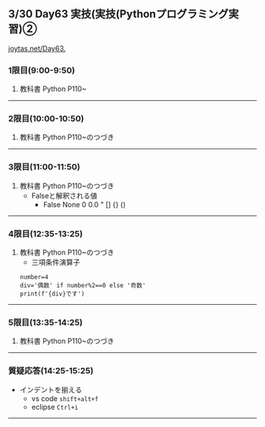 ## 3/30 Day63 実技(実技(Pythonプログラミング実習)②
[joytas.net/Day63.]()
### 1限目(9:00-9:50)
1. 教科書 Python P110~
---
### 2限目(10:00-10:50)
1. 教科書 Python P110~のつづき
---
### 3限目(11:00-11:50)
1. 教科書 Python P110~のつづき
	- Falseと解釈される値
		- False None 0 0.0 " [] {} ()
---
### 4限目(12:35-13:25)
1. 教科書 Python P110~のつづき
	- 三項条件演算子
	~~~
	number=4
	div='偶数' if number%2==0 else '奇数'
	print(f'{div}です')
	~~~
---
### 5限目(13:35-14:25)
1. 教科書 Python P110~のつづき
---
### 質疑応答(14:25-15:25)
- インデントを揃える
	- vs code `shift+alt+f`
	- eclipse `Ctrl+i`
----
